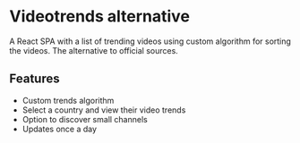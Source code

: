 # Videotrends alternative

A React SPA with a list of trending videos using custom algorithm for sorting the videos. The alternative to official sources.

## Features

- Custom trends algorithm
- Select a country and view their video trends
- Option to discover small channels
- Updates once a day
